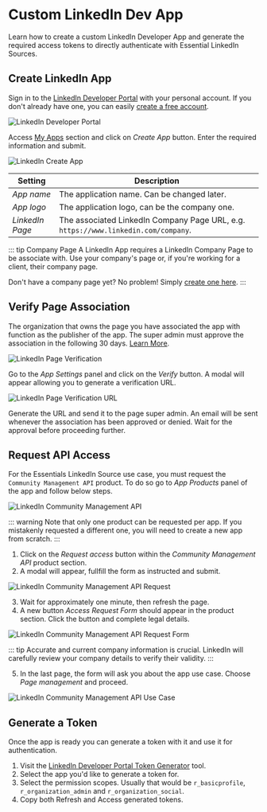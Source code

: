 # Custom LinkedIn Dev App

Learn how to create a custom LinkedIn Developer App and generate the required access tokens to directly authenticate with Essential LinkedIn Sources.

## Create LinkedIn App

Sign in to the [LinkedIn Developer Portal](https://www.linkedin.com/developers) with your personal account. If you don't already have one, you can easily [create a free account](https://www.linkedin.com/).

![LinkedIn Developer Portal](./assets/linkedin/ln-dev-portal.webp)

Access [My Apps](https://www.linkedin.com/developers/apps) section and click on *Create App* button. Enter the required information and submit.

![LinkedIn Create App](./assets/linkedin/ln-create-app.webp)

| Setting | Description |
| ------- | ----------- |
| *App name* | The application name. Can be changed later. |
| *App logo* | The application logo, can be the company one. |
| *LinkedIn Page* | The associated LinkedIn Company Page URL, e.g. `https://www.linkedin.com/company`. |

::: tip Company Page
A LinkedIn App requires a LinkedIn Company Page to be associate with. Use your company's page or, if you're working for a client, their company page.

Don't have a company page yet? No problem! Simply [create one here](https://www.linkedin.com/company/setup/new/).
:::

## Verify Page Association

The organization that owns the page you have associated the app with function as the publisher of the app. The super admin must approve the association in the following 30 days. [Learn More](https://www.linkedin.com/help/linkedin/answer/a548360/).

![LinkedIn Page Verification](./assets/linkedin/ln-verify-page.webp)

Go to the *App Settings* panel and click on the *Verify* button. A modal will appear allowing you to generate a verification URL.

![LinkedIn Page Verification URL](./assets/linkedin/ln-verify-page-url.webp)

Generate the URL and send it to the page super admin. An email will be sent whenever the association has been approved or denied. Wait for the approval before proceeding further.

## Request API Access

For the Essentials LinkedIn Source use case, you must request the `Community Management API` product. To do so go to *App Products* panel of the app and follow below steps.

![LinkedIn Community Management API](./assets/linkedin/ln-app-api.webp)

::: warning
Note that only one product can be requested per app. If you mistakenly requested a different one, you will need to create a new app from scratch.
:::

1. Click on the *Request access* button within the *Community Management API* product section.
2. A modal will appear, fullfill the form as instructed and submit.

![LinkedIn Community Management API Request](./assets/linkedin/ln-app-api-request.webp)

3. Wait for approximately one minute, then refresh the page.
4. A new button *Access Request Form* should appear in the product section. Click the button and complete legal details.

![LinkedIn Community Management API Request Form](./assets/linkedin/ln-app-api-request-form.webp)

::: tip
Accurate and current company information is crucial. LinkedIn will carefully review your company details to verify their validity.
:::

5. In the last page, the form will ask you about the app use case. Choose *Page management* and proceed.

![LinkedIn Community Management API Use Case](./assets/linkedin/ln-app-api-request-use-case.webp)

## Generate a Token

Once the app is ready you can generate a token with it and use it for authentication.

1. Visit the [LinkedIn Developer Portal Token Generator](https://www.linkedin.com/developers/tools/oauth/token-generator) tool.
2. Select the app you'd like to generate a token for.
3. Select the permission scopes. Usually that would be `r_basicprofile`, `r_organization_admin` and `r_organization_social`.
4. Copy both Refresh and Access generated tokens.
